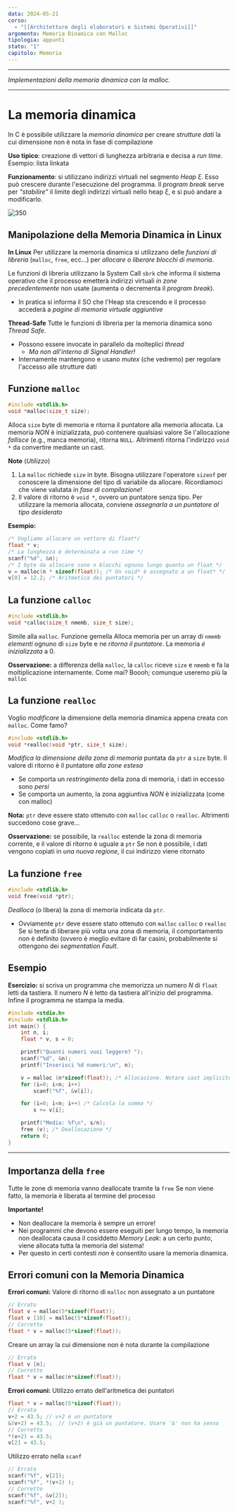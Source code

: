 ```yaml
---
data: 2024-05-21
corso:
  - "[[Architetture degli elaboratori e Sistemi Operativi]]"
argomento: Memoria Dinamica con Malloc
tipologia: appunti
stato: "1"
capitolo: Memoria
---
```

- - -
*Implementazioni della memoria dinamica con la malloc.*
- - -
# La memoria dinamica
In C è possibile utilizzare la *memoria dinamica* per creare *strutture dati* la cui dimensione non è nota in fase di compilazione

**Uso tipico**: creazione di vettori di lunghezza arbitraria e decisa a *run time*. Esempio: lista linkata

**Funzionamento**: si utilizzano indirizzi virtuali nel segmento *Heap* $\xi$. Esso può crescere durante l'esecuzione del programma. Il *program break* serve per *"stabilire"* il limite degli indirizzi virtuali nello heap $\xi$, e si può andare a modificarlo.

![350](images/layout-detail.png)

## Manipolazione della Memoria Dinamica in Linux
**In Linux**
Per utilizzare la memoria dinamica si utilizzano delle *funzioni di libreria* (`malloc`, `free`, ecc...) per *allocare o liberare blocchi di memoria*.

Le funzioni di libreria utilizzano la System Call `sbrk` che informa il sistema operativo che il processo emetterà indirizzi virtuali *in zone precedentemente* non usate (aumenta o decrementa il *program break*).
- In pratica si informa il SO che l'Heap sta crescendo e il processo accederà a *pagine di memoria virtuale aggiuntive*

**Thread-Safe**
Tutte le funzioni di libreria per la memoria dinamica sono *Thread Safe*.
- Possono essere invocate in parallelo da molteplici *thread*
	- *Ma non all'interno di Signal Handler!*
- Internamente mantengono e usano *mutex* (che vedremo) per regolare l'accesso alle strutture dati

## Funzione `malloc` 
```c
#include <stdlib.h>
void *malloc(size_t size);
```

Alloca `size` byte di memoria e ritorna il puntatore alla memoria allocata.
La memoria *NON* è inizializzata, può contenere qualsiasi valore
Se l'allocazione *fallisce* (e.g., manca memoria), ritorna `NULL`. Altrimenti ritorna l'indirizzo `void *` da convertire mediante un cast.

**Note** (*Utilizzo*)
1. La `malloc` richiede `size` in byte. Bisogna utilizzare l'operatore `sizeof` per conoscere la dimensione del tipo di variabile da allocare. Ricordiamoci che viene valutata in *fase di compilazione*!
2. Il valore di ritorno è `void *`, ovvero un puntatore senza tipo.
Per utilizzare la memoria allocata, conviene *assegnarla a un puntatore al tipo desiderato*

**Esempio:**
```c
/* Vogliamo allocare un vettore di float*/
float * v;
/* La lunghezza è determinata a run time */
scanf("%d", &n);
/* I byte da allocare sono n blocchi ognuno lungo quanto un float */
v = malloc(n * sizeof(float)); /* Un void* è assegnato a un float* */
v[0] = 12.2; /* Aritmetica dei puntatori */
```

## La funzione `calloc`
```c
#include <stdlib.h>
void *calloc(size_t nmemb, size_t size);
```
Simile alla `malloc`. Funzione gemella
Alloca memoria per un array di `nmemb` *elementi* ognuno di `size` byte e ne *ritorna il puntatore*.
La memoria *é inizializzata* a $0$.

**Osservazione:** a differenza della `malloc`, la `calloc` riceve `size` e `nmemb` e fa la moltiplicazione internamente. Come mai? Boooh; comunque useremo più la `malloc`

## La funzione `realloc`
Voglio *modificare* la dimensione della memoria dinamica appena creata con `malloc`. Come famo?

```c
#include <stdlib.h>
void *realloc(void *ptr, size_t size);
```
*Modifica la dimensione della zona di memoria* puntata da `ptr` a `size` byte.
Il valore di ritorno è il puntatore *alla zone estesa*
- Se comporta un *restringimento* della zona di memoria, i dati in eccesso sono *persi*
- Se comporta un aumento, la zona aggiuntiva *NON* è inizializzata (come con malloc)

**Nota:** `ptr` deve essere stato ottenuto con `malloc` `calloc` o `realloc`. Altrimenti succedono cose grave...

**Osservazione:** se possibile, la `realloc` estende la zona di memoria corrente, e il valore di ritorno è uguale a `ptr`
Se non è possibile, i dati vengono copiati in *una nuova regione*, il cui indirizzo viene ritornato 

## La funzione `free`
```c
#include <stdlib.h>
void free(void *ptr);
```

*Dealloca* (o libera) la zona di memoria indicata da `ptr`.
- Ovviamente `ptr` deve essere stato ottenuto con `malloc` `calloc` o `realloc`
Se si tenta di liberare più volta una zona di memoria, il comportamento non è definito (ovvero è meglio evitare di far casini, probabilmente si ottengono dei *segmentation Fault*.

## Esempio
**Esercizio:** si scriva un programma che memorizza un numero $N$ di `float` letti da tastiera.
Il numero $N$ è letto da tastiera all'inizio del programma.
Infine il programma ne stampa la media.

```c
#include <stdio.h>
#include <stdlib.h>
int main() {
    int n, i;
    float * v, s = 0;

    printf("Quanti numeri vuoi leggere? ");
    scanf("%d", &n);
    printf("Inserisci %d numeri:\n", n);

    v = malloc (n*sizeof(float)); /* Allocazione. Notare cast implicito da void* a float* */
    for (i=0; i<n; i++)
        scanf("%f", &v[i]);

    for (i=0; i<n; i++) /* Calcola la somma */
        s += v[i];

    printf("Media: %f\n", s/n);
    free (v); /* Deallocazione */
    return 0;
}
```

---
## Importanza della `free`
Tutte le zone di memoria vanno deallocate tramite la `free`
Se non viene fatto, la memoria è liberata al termine del processo

**Importante!**
- Non deallocare la memoria è sempre un errore!
- Nei programmi che devono essere eseguiti per lungo tempo, la memoria non deallocata causa il cosiddetto *Memory Leak*: a un certo punto, viene allocata tutta la memoria del sistema!
- Per questo in certi contesti *non* è consentito usare la memoria dinamica.

## Errori comuni con la Memoria Dinamica
**Errori comuni:**
Valore di ritorno di `malloc` non assegnato a un puntatore
```c
// Errato
float v = malloc(5*sizeof(float));
float v [10] = malloc(5*sizeof(float));
// Corretto
float * v = malloc(5*sizeof(float));
```

Creare un array la cui dimensione non è nota durante la compilazione
```c
// Errato
float v [n];
// Corretto
float * v = malloc(n*sizeof(float));
```

**Errori comuni:**
Utilizzo errato dell'aritmetica dei puntatori
```c
float * v = malloc(5*sizeof(float));
// Errato
v+2 = 43.5; // v+2 è un puntatore
&(v+2) = 43.5;  // (v+2) è già un puntatore. Usare '&' non ha senso
// Corretto
*(v+2) = 43.5;
v[2] = 43.5;
```
Utilizzo errato nella `scanf`
```c
// Errato
scanf("%f", v[2]);
scanf("%f", *(v+2) );
// Corretto
scanf("%f", &v[2]);
scanf("%f", v+2 );
```
